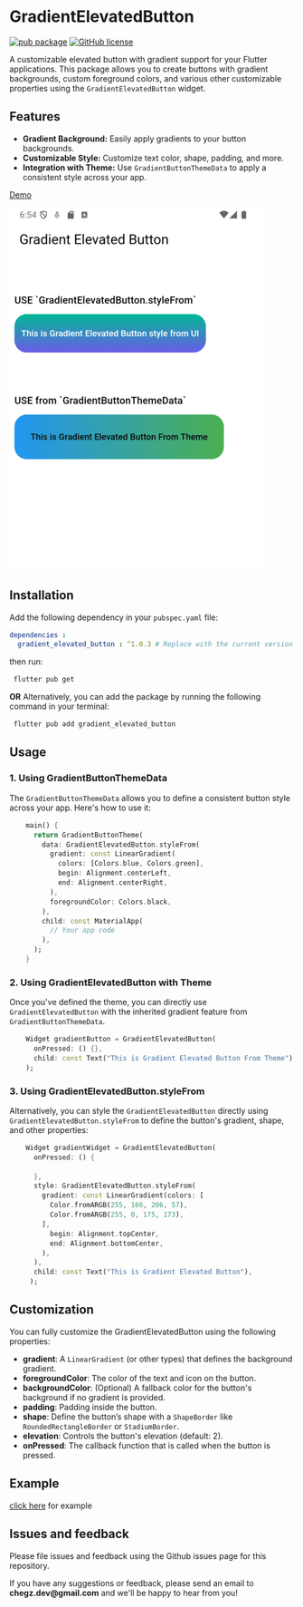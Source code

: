 
# GradientElevatedButton

[![pub package](https://img.shields.io/pub/v/like_button.svg)](https://pub.dartlang.org/packages/like_button) [![GitHub license](https://img.shields.io/github/license/fluttercandies/like_button)](https://github.com/fluttercandies/like_button/blob/master/LICENSE) 

A customizable elevated button with gradient support for your Flutter applications. This package allows you to create buttons with gradient backgrounds, custom foreground colors, and various other customizable properties using the `GradientElevatedButton` widget.

## Features

- **Gradient Background:** Easily apply gradients to your button backgrounds.
- **Customizable Style:** Customize text color, shape, padding, and more.
- **Integration with Theme:** Use `GradientButtonThemeData` to apply a consistent style across your app.


[Demo](https://github.com/ChegzDev/gradient_elevated_button/blob/master/example/lib/main.dart)


![](screen_shot/sample.png)

## Installation

Add the following dependency in your `pubspec.yaml` file:

```yaml
dependencies :
  gradient_elevated_button : ^1.0.3 # Replace with the current version
```
then run:

```bash
 flutter pub get
```
**OR**
Alternatively, you can add the package by running the following command in your terminal:

```bash
 flutter pub add gradient_elevated_button
```

## Usage

### 1. Using GradientButtonThemeData

The `GradientButtonThemeData` allows you to define a consistent button style across your app. Here's how to use it:

```dart
    main() {
      return GradientButtonTheme(
        data: GradientElevatedButton.styleFrom(
          gradient: const LinearGradient(
            colors: [Colors.blue, Colors.green],
            begin: Alignment.centerLeft,
            end: Alignment.centerRight,
          ),
          foregroundColor: Colors.black,
        ),
        child: const MaterialApp(
          // Your app code
        ),
      );
    }
```
### 2. Using GradientElevatedButton with Theme

Once you've defined the theme, you can directly use `GradientElevatedButton` with the inherited gradient feature from `GradientButtonThemeData`.

```dart
    Widget gradientButton = GradientElevatedButton(
      onPressed: () {},
      child: const Text("This is Gradient Elevated Button From Theme"),
    );
```
### 3. Using GradientElevatedButton.styleFrom

Alternatively, you can style the `GradientElevatedButton` directly using `GradientElevatedButton.styleFrom` to define the button's gradient, shape, and other properties:

```dart    
    Widget gradientWidget = GradientElevatedButton(
      onPressed: () {
    
      },
      style: GradientElevatedButton.styleFrom(
        gradient: const LinearGradient(colors: [
          Color.fromARGB(255, 166, 206, 57),
          Color.fromARGB(255, 0, 175, 173),
        ],
          begin: Alignment.topCenter,
          end: Alignment.bottomCenter,
        ),
      ),
      child: const Text("This is Gradient Elevated Button"),
     );
```  

## Customization
You can fully customize the GradientElevatedButton using the following properties:

- **gradient**: A `LinearGradient` (or other types) that defines the background gradient.
- **foregroundColor**: The color of the text and icon on the button.
- **backgroundColor**: (Optional) A fallback color for the button's background if no gradient is provided.
- **padding**: Padding inside the button.
- **shape**: Define the button’s shape with a `ShapeBorder` like `RoundedRectangleBorder` or `StadiumBorder`.
- **elevation**: Controls the button's elevation (default: 2).
- **onPressed**: The callback function that is called when the button is pressed.

## Example

[click here](https://github.com/ChegzDev/gradient_elevated_button/blob/master/example/lib/main.dart) for example


## Issues and feedback

Please file issues and feedback using the Github issues page for this repository.

If you have any suggestions or feedback, please send an email to __chegz.dev@gmail.com__ and we'll be happy to hear from you!